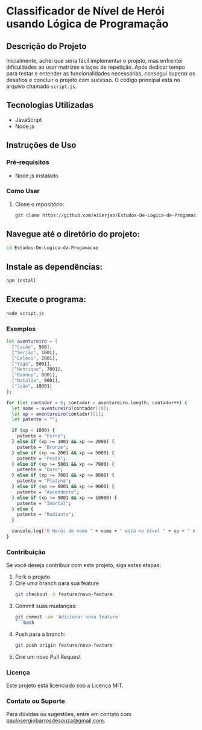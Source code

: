 # Classificador de Nível de Herói usando Lógica de Programação

## Descrição do Projeto

Inicialmente, achei que seria fácil implementar o projeto, mas enfrentei dificuldades ao usar matrizes e laços de repetição. Após dedicar tempo para testar e entender as funcionalidades necessárias, consegui superar os desafios e concluir o projeto com sucesso. O código principal está no arquivo chamado `script.js`.

## Tecnologias Utilizadas

- JavaScript
- Node.js

## Instruções de Uso

### Pré-requisitos

- Node.js instalado

### Como Usar

1. Clone o repositório:
   ```bash
   git clone https://github.com/eiSerjao/Estudos-De-Logica-de-Progamacao.git
   ```
## Navegue até o diretório do projeto:
   ```bash
   cd Estudos-De-Logica-da-Progamacao
   ```
## Instale as dependências:
   ```bash
   npm install
   ```
## Execute o programa:
   ```bash
   node script.js
   ```
### Exemplos
```bash
let aventureiro = [
  ["Caião", 500],
  ["Serjão", 1001],
  ["Leleco", 2001],
  ["Yago", 5001],
  ["Henrique", 7001],
  ["Raonny", 8001],
  ["Natalia", 9001],
  ["João", 10001]
];

for (let contador = 0; contador < aventureiro.length; contador++) {
  let nome = aventureiro[contador][0];
  let xp = aventureiro[contador][1];
  let patente = "";

  if (xp < 1000) {
    patente = "Ferro";
  } else if (xp >= 1001 && xp <= 2000) {
    patente = "Bronze";
  } else if (xp >= 2001 && xp <= 5000) {
    patente = "Prata";
  } else if (xp >= 5001 && xp <= 7000) {
    patente = "Ouro";
  } else if (xp >= 7001 && xp <= 8000) {
    patente = "Platina";
  } else if (xp >= 8001 && xp <= 9000) {
    patente = "Ascendente";
  } else if (xp >= 9001 && xp <= 10000) {
    patente = "Imortal";
  } else {
    patente = "Radiante";
  }

  console.log("O Herói de nome " + nome + " está no nível " + xp + " e possui a patente " + patente);
}
```

### Contribuição
Se você deseja contribuir com este projeto, siga estas etapas:
1. Fork o projeto
2. Crie uma branch para sua feature
   ```bash
   git checkout -b feature/nova-feature
   ```
3. Commit suas mudanças:
   ```bash
   git commit -am 'Adicionar nova feature'
   ```bash
4. Push para a branch:
   ```bash
   git push origin feature/nova-feature
   ```
5. Crie um novo Pull Request

### Licença
Este projeto está licenciado sob a Licença MIT.

### Contato ou Suporte
Para dúvidas ou sugestões, entre em contato com paulosergiobarrosdesouza@gmail.com.

